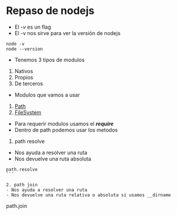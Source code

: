 # Repaso de nodejs

- El *-v* es un flag
- El -v nos sirve para ver la versión de nodejs
```
node -v
node --version
```

- Tenemos 3 tipos de modulos
1. Nativos
2. Propios
3. De terceros

- Modulos que vamos a usar
1. [Path](https://nodejs.org/dist/latest-v18.x/docs/api/path.html)
2. [FileSystem](https://nodejs.org/dist/latest-v18.x/docs/api/fs.html)

- Para requerir modulos usamos el __*require*__
- Dentro de path podemos usar los metodos
1. path resolve 
- Nos ayuda a resolver una ruta
- Nos devuelve una ruta absoluta
````
path.resolve
```

2. path join 
- Nos ayuda a resolver una ruta
- Nos devuelve una ruta relativa o absoluta si usamos __dirname
````
path.join
```


